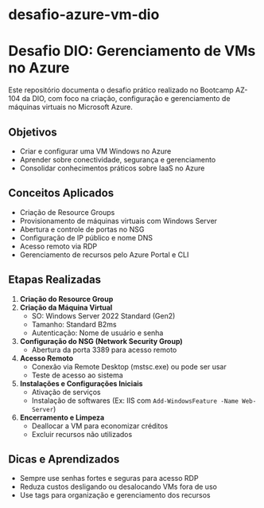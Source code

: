 # desafio-azure-vm-dio


#  Desafio DIO: Gerenciamento de VMs no Azure

Este repositório documenta o desafio prático realizado no Bootcamp AZ-104 da DIO, com foco na criação, configuração e gerenciamento de máquinas virtuais no Microsoft Azure.

##  Objetivos

- Criar e configurar uma VM Windows no Azure
- Aprender sobre conectividade, segurança e gerenciamento
- Consolidar conhecimentos práticos sobre IaaS no Azure

##  Conceitos Aplicados

- Criação de Resource Groups
- Provisionamento de máquinas virtuais com Windows Server
- Abertura e controle de portas no NSG
- Configuração de IP público e nome DNS
- Acesso remoto via RDP
- Gerenciamento de recursos pelo Azure Portal e CLI

##  Etapas Realizadas

1. **Criação do Resource Group**
2. **Criação da Máquina Virtual**
   - SO: Windows Server 2022 Standard (Gen2)
   - Tamanho: Standard B2ms
   - Autenticação: Nome de usuário e senha
3. **Configuração do NSG (Network Security Group)**
   - Abertura da porta 3389 para acesso remoto
4. **Acesso Remoto**
   - Conexão via Remote Desktop (mstsc.exe) ou pode ser usar 
   - Teste de acesso ao sistema
5. **Instalações e Configurações Iniciais**
   - Ativação de serviços
   - Instalação de softwares (Ex: IIS com `Add-WindowsFeature -Name Web-Server`)
6. **Encerramento e Limpeza**
   - Deallocar a VM para economizar créditos
   - Excluir recursos não utilizados

##  Dicas e Aprendizados

- Sempre use senhas fortes e seguras para acesso RDP
- Reduza custos desligando ou desalocando VMs fora de uso
- Use tags para organização e gerenciamento dos recursos



